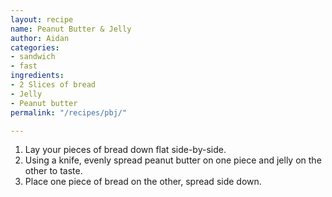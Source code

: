 ```yaml
---
layout: recipe
name: Peanut Butter & Jelly
author: Aidan
categories:
- sandwich
- fast
ingredients:
- 2 Slices of bread
- Jelly
- Peanut butter
permalink: "/recipes/pbj/"

---
```

1. Lay your pieces of bread down flat side-by-side.
2. Using a knife, evenly spread peanut butter on one piece and jelly on the other to taste.
3. Place one piece of bread on the other, spread side down.